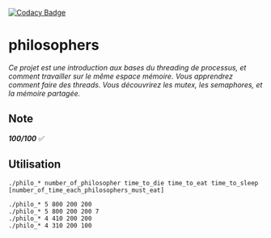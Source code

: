 [![Codacy Badge](https://app.codacy.com/project/badge/Grade/2e515685294b44cfaf072d488df80b21)](https://www.codacy.com/gh/nforay/philosophers/dashboard?utm_source=github.com&amp;utm_medium=referral&amp;utm_content=nforay/philosophers&amp;utm_campaign=Badge_Grade)
# philosophers
*Ce projet est une introduction aux bases du threading de processus, et comment travailler sur le même espace mémoire. Vous apprendrez comment faire des threads. Vous découvrirez les mutex, les semaphores, et la mémoire partagée.*

## Note
***100/100*** :white_check_mark:

## Utilisation
```
./philo_* number_of_philosopher time_to_die time_to_eat time_to_sleep [number_of_time_each_philosophers_must_eat]
```
```
./philo_* 5 800 200 200
./philo_* 5 800 200 200 7
./philo_* 4 410 200 200
./philo_* 4 310 200 100
```
